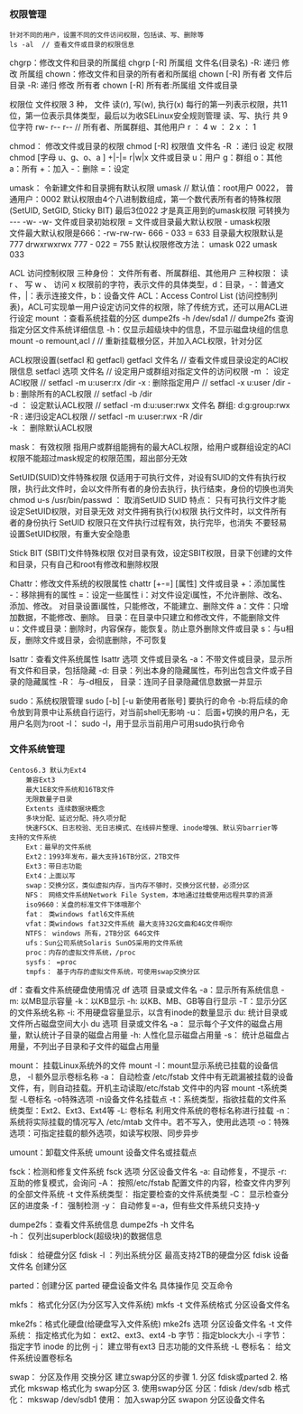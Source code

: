 ### 权限管理
	针对不同的用户，设置不同的文件访问权限，包括读、写、删除等
	ls -al	// 查看文件或目录的权限信息

chgrp：修改文件和目录的所属组
	chgrp [-R] 所属组 文件名(目录名)
		-R: 递归 修改 所属组
chown：修改文件和目录的所有者和所属组
	chown [-R] 所有者 文件后目录
		-R: 递归 修改 所有者
	chown [-R] 所有者:所属组 文件或目录			

权限位
	文件权限 3 种， 文件 读(r), 写(w), 执行(x) 
	每行的第一列表示权限，共11位，第一位表示具体类型，最后以为收SELinux安全规则管理
	读、写、执行 共 9 位字符 
		rw-  r--  r--			// 所有者、所属群组、其他用户
		r ： 4
		w ： 2
		x ： 1

chmod： 修改文件或目录的权限
	chmod [-R] 权限值 文件名
		-R ：递归 设定 权限
	chmod [字母 u、g、o、a ] +|-|=  r|w|x 文件或目录
		u：用户
		g：群组
		o：其他
		a：所有
		+：加入
		-：删除
		=：设定

umask： 令新建文件和目录拥有默认权限
	umask				//	默认值：root用户 0022， 普通用户：0002
		默认权限由4个八进制数组成，第一个数代表所有者的特殊权限 (SetUID, SetGID, Sticky BIT) 最后3位022 才是真正用到的umask权限 可转换为 --- -w- -w-
		文件或目录初始权限 = 文件或目录最大默认权限 - umask权限  
			文件最大默认权限是666：-rw-rw-rw-			666 - 033 = 633
			目录最大权限默认是777 drwxrwxrwx			777 - 022 = 755
	默认权限修改方法：
		umask 022		umask 033

ACL 访问控制权限
	三种身份： 文件所有者、所属群组、其他用户
	三种权限： 读 r		、 写 w 、 访问 x
		权限前的字符，表示文件的具体类型，d：目录，-：普通文件，|：表示连接文件，b：设备文件
	ACL：Access Control List (访问控制列表)，ACL可实现单一用户设定访问文件的权限，除了传统方式，还可以用ACL进行设定
	mount	：查看系统挂载的分区
	dumpe2fs -h /dev/sda1		// dumpe2fs 查询指定分区文件系统详细信息
			-h：仅显示超级块中的信息，不显示磁盘块组的信息
	mount -o remount,acl /					// 重新挂载根分区，并加入ACL权限，针对分区

ACL权限设置(setfacl 和 getfacl)
	getfacl 文件名				//	查看文件或目录设定的ACl权限信息
	setfacl 选项 文件名			// 设定用户或群组对指定文件的访问权限
		-m ： 设定ACl权限		// setfacl -m u:user:rx /dir
		-x :  删除指定用户		// setfacl -x u:user	/dir
		-b :  删除所有的ACL权限	// setfacl -b /dir	
		-d ： 设定默认ACL权限	// setfacl -m d:u:user:rwx 文件名	群组: d:g:group:rwx
		-R :  递归设定ACL权限	// setfacl -m u:user:rwx -R /dir	
		-k ： 删除默认ACL权限

mask： 有效权限
	指用户或群组能拥有的最大ACL权限，给用户或群组设定的ACl权限不能超过mask规定的权限范围，超出部分无效

SetUID(SUID)文件特殊权限
	仅适用于可执行文件，对设有SUID的文件有执行权限，执行此文件时，会以文件所有者的身份去执行，执行结束，身份的切换也消失 
	chmod u-s /usr/bin/passwd ： 取消SetUID 
	SUID 特点：
		只有可执行文件才能设定SetUID权限，对目录无效
		对文件拥有执行(x)权限
		执行文件时，以文件所有者的身份执行
		SetUID 权限只在文件执行过程有效，执行完毕，也消失
	不要轻易设置SetUID权限，有重大安全隐患

Stick BIT (SBIT)文件特殊权限
	仅对目录有效，设定SBIT权限，目录下创建的文件和目录，只有自己和root有修改和删除权限

Chattr：修改文件系统的权限属性
	chattr [+-=] [属性] 文件或目录
		+：添加属性			-：移除拥有的属性		=：设定一些属性
		i：对文件设定i属性，不允许删除、改名、添加、修改。 对目录设置i属性，只能修改，不能建立、删除文件
		a：文件：只增加数据，不能修改、删除。 目录：在目录中只建立和修改文件，不能删除文件
		u：文件或目录：删除时，内容保存，能恢复。防止意外删除文件或目录
		s：与u相反，删除文件或目录，会彻底删除，不可恢复

lsattr：查看文件系统属性
	lsattr 选项 文件或目录名
		-a：不带文件或目录，显示所有文件和目录，包括隐藏
		-d: 目录：列出本身的隐藏属性，布列出包含文件或子目录的隐藏属性
		-R： 与-d相反， 目录：连同子目录隐藏信息数据一并显示

sudo：系统权限管理
	sudo [-b] [-u 新使用者账号] 要执行的命令
		-b:将后续的命令放到背景中让系统自行运行，对当前shell无影响
		-u： 后面+切换的用户名，无用户名则为root
		-l： sudo -l，用于显示当前用户可用sudo执行命令

### 文件系统管理
	Centos6.3 默认为Ext4 
		兼容Ext3		
		最大1EB文件系统和16TB文件
		无限数量子目录
		Extents 连续数据块概念
		多块分配、延迟分配、持久项分配
		快速FSCK、日志校验、无日志模式、在线碎片整理、inode增强、默认穷barrier等
	支持的文件系统			
		Ext：最早的文件系统
		Ext2：1993年发布，最大支持16TB分区，2TB文件
		Ext3：带日志功能
		Ext4：上面以写
		swap：交换分区，类似虚拟内存，当内存不够时，交换分区代替，必须分区
		NFS： 网络文件系统Network File System，本地通过挂载使用远程共享的资源
		iso9660：关盘的标准文件下体哦那个
		fat： 类windows fatl6文件系统
		vfat：类windows fat32文件系统 最大支持32G文曲和4G文件啊你
		NTFS： windows 所有，2TB分区 64G文件
		ufs：Sun公司系统Solaris SunOS采用的文件系统
		proc：内存的虚拟文件系统，/proc
		sysfs： =proc 
		tmpfs： 基于内存的虚拟文件系统，可使用swap交换分区

df：查看文件系统硬盘使用情况
	df 选项 目录或文件名
		-a：显示所有系统信息
		-m: 以MB显示容量
		-k：以KB显示
		-h: 以KB、MB、GB等自行显示
		-T：显示分区的文件系统名称
		-i: 不用硬盘容量显示，以含有inode的数量显示
du: 统计目录或文件所占磁盘空间大小
	du 选项 目录或文件名
		-a： 显示每个子文件的磁盘占用量，默认统计子目录的磁盘占用量
		-h: 人性化显示磁盘占用量
		-s： 统计总磁盘占用量，不列出子目录和子文件的磁盘占用量

mount： 挂载Linux系统外的文件
	mount 
		-l：mount显示系统已挂载的设备信息， -l 额外显示卷标名称
		-a： 自动检查 /etc/fstab 文件中有无疏漏被挂载的设备文件，有，则自动挂载。开机主动读取/etc/fstab 文件中的内容
	mount -t系统类型 -L卷标名 -o特殊选项 -n设备文件名挂载点
		-t：系统类型，指欲挂载的文件系统类型：Ext2、Ext3、Ext4等
		-L: 卷标名 利用文件系统的卷标名称进行挂载
		-n：系统将实际挂载的情况写入 /etc/mtab 文件中。若不写入，使用此选项
		-o：特殊选项：可指定挂载的额外选项，如读写权限、同步异步

umount：卸载文件系统
	umount 设备文件名或挂载点
		
fsck：检测和修复文件系统
	fsck 选项 分区设备文件名
		-a: 自动修复，不提示
		-r: 互助的修复模式，会询问
		-A： 按照/etc/fstab 配置文件的内容，检查文件内罗列的全部文件系统
		-t 文件系统类型： 指定要检查的文件系统类型
		-C： 显示检查分区的进度条
		-f： 强制检测
		-y： 自动修复=-a，但有些文件系统只支持-y

dumpe2fs：查看文件系统信息
	dumpe2fs -h 文件名			
		-h： 仅列出superblock(超级块)的数据信息

fdisk： 给硬盘分区
	fdisk -l	：列出系统分区 最高支持2TB的硬盘分区
	fdisk 设备文件名
	创建分区

parted：创建分区
	parted 硬盘设备文件名
		具体操作见 交互命令

mkfs： 格式化分区(为分区写入文件系统)
	mkfs -t 文件系统格式 分区设备文件名
	
mke2fs：格式化硬盘(给硬盘写入文件系统)
	mke2fs 选项 分区设备文件名
		-t	文件系统： 指定格式化为如： ext2、ext3、ext4
		-b 字节：指定block大小
		-i 字节：指定字节 inode 的比例
		-j： 建立带有ext3 日志功能的文件系统
		-L 卷标名： 给文件系统设置卷标名

swap： 分区及作用
	交换分区
	建立swap分区的步骤
		1. 分区    fdisk或parted
		2. 格式化	mkswap 格式化为 swap分区
		3. 使用swap分区
			分区：fdisk /dev/sdb
			格式化： mkswap /dev/sdb1
			使用： 加入swap分区 swapon 分区设备文件名


